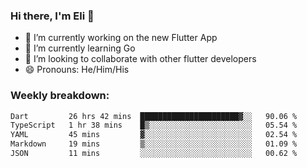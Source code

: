 ### Hi there, I'm Eli 👋
- 🔭 I’m currently working on the new Flutter App
- 🌱 I’m currently learning Go
- 🦄 I’m looking to collaborate with other flutter developers
- 😄 Pronouns: He/Him/His

### Weekly breakdown:
<!--START_SECTION:waka-->

```txt
Dart         26 hrs 42 mins  ██████████████████████▓░░   90.06 %
TypeScript   1 hr 38 mins    █▒░░░░░░░░░░░░░░░░░░░░░░░   05.54 %
YAML         45 mins         ▓░░░░░░░░░░░░░░░░░░░░░░░░   02.54 %
Markdown     19 mins         ▒░░░░░░░░░░░░░░░░░░░░░░░░   01.09 %
JSON         11 mins         ░░░░░░░░░░░░░░░░░░░░░░░░░   00.62 %
```

<!--END_SECTION:waka-->
